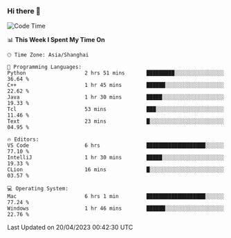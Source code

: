 ### Hi there 👋


<!--START_SECTION:waka-->
![Code Time](http://img.shields.io/badge/Code%20Time-1%2C106%20hrs%2020%20mins-blue)

📊 **This Week I Spent My Time On** 

```text
🕑︎ Time Zone: Asia/Shanghai

💬 Programming Languages: 
Python                   2 hrs 51 mins       █████████░░░░░░░░░░░░░░░░   36.64 % 
C++                      1 hr 45 mins        ██████░░░░░░░░░░░░░░░░░░░   22.62 % 
Java                     1 hr 30 mins        █████░░░░░░░░░░░░░░░░░░░░   19.33 % 
Tcl                      53 mins             ███░░░░░░░░░░░░░░░░░░░░░░   11.46 % 
Text                     23 mins             █░░░░░░░░░░░░░░░░░░░░░░░░   04.95 % 

🔥 Editors: 
VS Code                  6 hrs               ███████████████████░░░░░░   77.10 % 
IntelliJ                 1 hr 30 mins        █████░░░░░░░░░░░░░░░░░░░░   19.33 % 
CLion                    16 mins             █░░░░░░░░░░░░░░░░░░░░░░░░   03.57 % 

💻 Operating System: 
Mac                      6 hrs 1 min         ███████████████████░░░░░░   77.24 % 
Windows                  1 hr 46 mins        ██████░░░░░░░░░░░░░░░░░░░   22.76 % 
```


 Last Updated on 20/04/2023 00:42:30 UTC
<!--END_SECTION:waka-->

<!--
**SillyPasty/SillyPasty** is a ✨ _special_ ✨ repository because its `README.md` (this file) appears on your GitHub profile.

Here are some ideas to get you started:

- 🔭 I’m currently working on ...
- 🌱 I’m currently learning ...
- 👯 I’m looking to collaborate on ...
- 🤔 I’m looking for help with ...
- 💬 Ask me about ...
- 📫 How to reach me: ...
- 😄 Pronouns: ...
- ⚡ Fun fact: ...
-->


